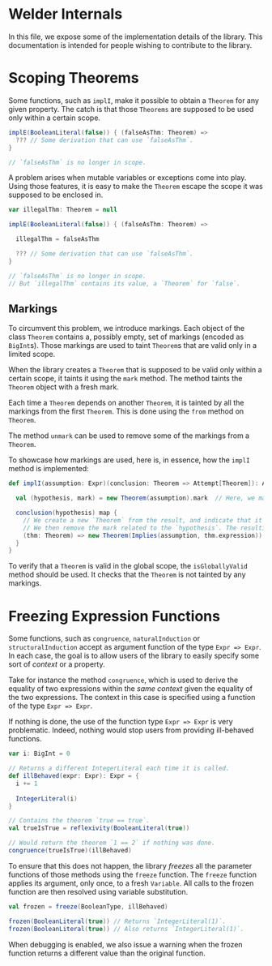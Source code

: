 
Welder Internals
================

In this file, we expose some of the implementation details of the library.
This documentation is intended for people wishing to contribute to the library.

Scoping Theorems 
================

Some functions, such as `implI`, make it possible to obtain a `Theorem` for any given property.
The catch is that those `Theorems` are supposed to be used only within a certain scope.

```scala
implE(BooleanLiteral(false)) { (falseAsThm: Theorem) => 
  ??? // Some derivation that can use `falseAsThm`.
}

// `falseAsThm` is no longer in scope.
```

A problem arises when mutable variables or exceptions come into play.
Using those features, it is easy to make the `Theorem` escape the scope
it was supposed to be enclosed in.

```scala
var illegalThm: Theorem = null

implE(BooleanLiteral(false)) { (falseAsThm: Theorem) =>

  illegalThm = falseAsThm

  ??? // Some derivation that can use `falseAsThm`.
}

// `falseAsThm` is no longer in scope.
// But `illegalThm` contains its value, a `Theorem` for `false`.
```

Markings
--------

To circumvent this problem, we introduce markings.
Each object of the class `Theorem` contains a, possibly empty, set of markings (encoded as `BigInt`s).
Those markings are used to taint `Theorem`s that are valid only in a limited scope.

When the library creates a `Theorem` that is supposed to be valid only within a certain scope,
it taints it using the `mark` method. The method taints the `Theorem` object with a fresh mark.

Each time a `Theorem` depends on another `Theorem`, it is tainted by all the markings from the first `Theorem`.
This is done using the `from` method on `Theorem`. 

The method `unmark` can be used to remove some of the markings from a `Theorem`.

To showcase how markings are used, here is, in essence, how the `implI` method is implemented:

```scala
def implI(assumption: Expr)(conclusion: Theorem => Attempt[Theorem]): Attempt[Theorem] = {

  val (hypothesis, mark) = new Theorem(assumption).mark  // Here, we mark the `Theorem`.

  conclusion(hypothesis) map {
    // We create a new `Theorem` from the result, and indicate that it depends on `thm` using `from`.
    // We then remove the mark related to the `hypothesis`. The resulting `Theorem` does not depend on it. 
    (thm: Theorem) => new Theorem(Implies(assumption, thm.expression)).from(thm).unmark(mark)
  }
}
```

To verify that a `Theorem` is valid in the global scope, the `isGloballyValid` method should be used.
It checks that the `Theorem` is not tainted by any markings.

Freezing Expression Functions
=============================

Some functions, such as `congruence`, `naturalInduction` or `structuralInduction` accept as argument function of the type `Expr => Expr`.
In each case, the goal is to allow users of the library to easily specify some sort of *context* or a property.

Take for instance the method `congruence`, which is used to derive the equality of two expressions within the *same context* given the equality of the two expressions. The context in this case is specified using a function of the type `Expr => Expr`.

If nothing is done, the use of the function type `Expr => Expr` is very problematic. Indeed, nothing would stop users from providing ill-behaved functions.

```scala
var i: BigInt = 0

// Returns a different IntegerLiteral each time it is called. 
def illBehaved(expr: Expr): Expr = {
  i += 1
  
  IntegerLiteral(i)
}

// Contains the theorem `true == true`.
val trueIsTrue = reflexivity(BooleanLiteral(true))

// Would return the theorem `1 == 2` if nothing was done.
congruence(trueIsTrue)(illBehaved)
```

To ensure that this does not happen, the library *freezes* all the parameter functions of those methods using the `freeze` function. The `freeze` function applies its argument, only once, to a fresh `Variable`. All calls to the frozen function are then resolved using variable substitution.

```scala
val frozen = freeze(BooleanType, illBehaved)

frozen(BooleanLiteral(true)) // Returns `IntegerLiteral(1)`.
frozen(BooleanLiteral(true)) // Also returns `IntegerLiteral(1)`.
```

When debugging is enabled, we also issue a warning when the frozen function returns a different value than the original function.
